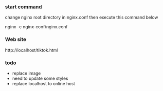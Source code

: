 ### start command
change nginx root directory in nginx.conf then execute this command below

nginx -c nginx-conf/nginx.conf


### Web site
http://localhost/tiktok.html


### todo
- replace image
- need to update some styles
- replace localhost to online host
